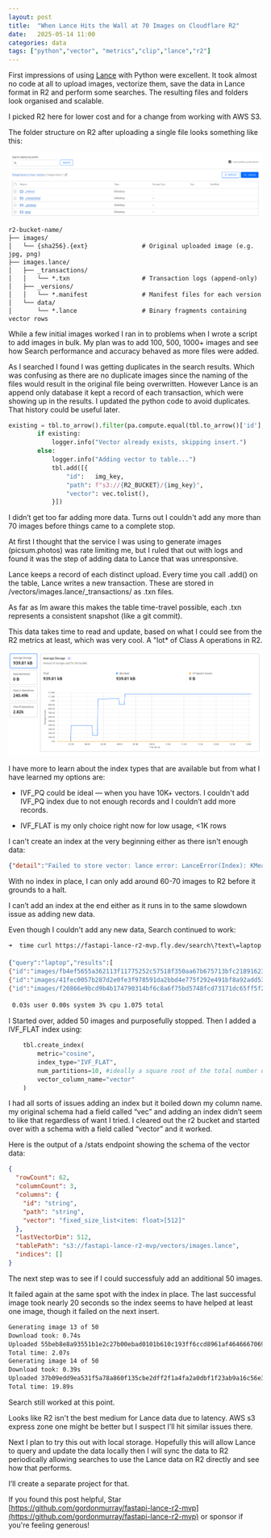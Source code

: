 ```yaml
---
layout: post
title:  "When Lance Hits the Wall at 70 Images on Cloudflare R2"
date:   2025-05-14 11:00
categories: data
tags: ["python","vector", "metrics","clip","lance","r2"]
---
```


First impressions of using [Lance](https://github.com/lancedb/lance) with Python were excellent. It took almost no code at all to upload images, vectorize them, save the data in Lance format in R2 and perform some searches. The resulting files and folders look organised and scalable.

I picked R2 here for lower cost and for a change from working with AWS S3.

The folder structure on R2 after uploading a single file looks something like this:

![Lance R2 folder structure](/images/lance_r2_folder_structure.png)

```
r2-bucket-name/
├── images/
│   └── {sha256}.{ext}               # Original uploaded image (e.g. jpg, png)
├── images.lance/
│   ├── _transactions/
│   │   └── *.txn                    # Transaction logs (append-only)
│   ├── _versions/
│   │   └── *.manifest               # Manifest files for each version
│   └── data/
│       └── *.lance                  # Binary fragments containing vector rows
```

While a few initial images worked I ran in to problems when I wrote a script to add images in bulk. My plan was to add 100, 500, 1000+ images and see how Search performance and accuracy behaved as more files were added.

As I searched I found I was getting duplicates in the search results. Which was confusing as there are no duplicate images since the naming of the files would result in the original file being overwritten. However Lance is an append only database it kept a record of each transaction, which were showing up in the results. I updated the python code to avoid duplicates. That history could be useful later.

```python
existing = tbl.to_arrow().filter(pa.compute.equal(tbl.to_arrow()['id'], img_key))
        if existing:
            logger.info("Vector already exists, skipping insert.")
        else:
            logger.info("Adding vector to table...")
            tbl.add([{
                "id":   img_key,
                "path": f"s3://{R2_BUCKET}/{img_key}",
                "vector": vec.tolist(),
            }])
```

I didn’t get too far adding more data. Turns out I couldn't add any more than 70 images before things came to a complete stop.

At first I thought that the service I was using to generate images (picsum.photos) was rate limiting me, but I ruled that out with logs and found it was the step of adding data to Lance that was unresponsive.

Lance keeps a record of each distinct upload. Every time you call .add() on the table, Lance writes a new transaction. These are stored in /vectors/images.lance/_transactions/ as .txn files.

As far as Im aware this makes the table time-travel possible, each .txn represents a consistent snapshot (like a git commit).

This data takes time to read and update, based on what I could see from the R2 metrics at least, which was very cool. A "lot* of Class A operations in R2.

![Cloudflare R2 Metics](/images/cloudflare_r2_metrics.png)

I have more to learn about the index types that are available but from what I have learned my options are:

* IVF_PQ could be ideal — when you have 10K+ vectors. I couldn't add IVF_PQ index due to not enough records and I couldn’t add more records.

* IVF_FLAT is my only choice right now for low usage, <1K rows

I can't create an index at the very beginning either as there isn't enough data:

```json
{"detail":"Failed to store vector: lance error: LanceError(Index): KMeans: can not train 16 centroids with 0 vectors, choose a smaller K (< 0) instead, /root/.cargo/registry/src/index.crates.io-6f17d22bba15001f/lance-index-0.26.0/src/vector/kmeans.rs:51:21"}
```

With no index in place, I can only add around 60-70 images to R2 before it grounds to a halt.

I can’t add an index at the end either as it runs in to the same slowdown issue as adding new data.

Even though I couldn't add any new data, Search continued to work:

```bash
➜  time curl https://fastapi-lance-r2-mvp.fly.dev/search\?text\=laptop

{"query":"laptop","results":[
{"id":"images/fb4ef5655a362113f11775252c57518f350aa67b675713bfc21891623d4c9a1c.jpg","path":"s3://fastapi-lance-r2-mvp/images/fb4ef5655a362113f11775252c57518f350aa67b675713bfc21891623d4c9a1c.jpg","_distance":1.462988257408142},
{"id":"images/41fec0057b287d2e0fe3f978591da2bbd4e775f292e491bf8a92add53ce4fc11.jpg","path":"s3://fastapi-lance-r2-mvp/images/41fec0057b287d2e0fe3f978591da2bbd4e775f292e491bf8a92add53ce4fc11.jpg","_distance":1.5590983629226685},
{"id":"images/f20866e9bcd9b4b174790314bf6c8a6f75bd5748fcd73171dc65ff5f2f68b4ee.jpg","path":"s3://fastapi-lance-r2-mvp/images/f20866e9bcd9b4b174790314bf6c8a6f75bd5748fcd73171dc65ff5f2f68b4ee.jpg","_distance":1.5672272443771362}]}

 0.03s user 0.00s system 3% cpu 1.075 total
```

I Started over, added 50 images and purposefully stopped. Then I added a IVF_FLAT index using:

```python
    tbl.create_index(
        metric="cosine",
        index_type="IVF_FLAT",
        num_partitions=10, #ideally a square root of the total number of vectors
        vector_column_name="vector"
    )
```

I had all sorts of issues adding an index but it boiled down my column name. my original schema had a field called “vec” and adding an index didn’t seem to like that regardless of want I tried. I cleared out the r2 bucket and started over with a schema with a field called “vector” and it worked.

Here is the output of a /stats endpoint showing the schema of the vector data:

```json
{
  "rowCount": 62,
  "columnCount": 3,
  "columns": {
    "id": "string",
    "path": "string",
    "vector": "fixed_size_list<item: float>[512]"
  },
  "lastVectorDim": 512,
  "tablePath": "s3://fastapi-lance-r2-mvp/vectors/images.lance",
  "indices": []
}
```

The next step was to see if I could successfuly add an additional 50 images.

It failed again at the same spot with the index in place. The last successful image took nearly 20 seconds so the index seems to have helped at least one image, though it failed on the next insert.

```bash
Generating image 13 of 50
Download took: 0.74s
Uploaded 55beb8e8a93551b1e2c27b00ebad0101b610c193ff6ccd8961af464666706984.jpg – Status: 200
Total time: 2.07s
Generating image 14 of 50
Download took: 0.39s
Uploaded 37b09edd9ea531f5a78a860f135cbe2dff2f1a4fa2a0dbf1f23ab9a16c56e32f.jpg – Status: 200
Total time: 19.89s
```

Search still worked at this point.

Looks like R2 isn't the best medium for Lance data due to latency. AWS s3 express zone one might be better but I suspect I’ll hit similar issues there.

Next I plan to try this out with local storage. Hopefully this will allow Lance to query and update the data locally then I will sync the data to R2 periodically allowing searches to use the Lance data on R2 directly and see how that performs.

I’ll create a separate project for that.

If you found this post helpful, Star [https://github.com/gordonmurray/fastapi-lance-r2-mvp](https://github.com/gordonmurray/fastapi-lance-r2-mvp) or sponsor if you're feeling generous!

